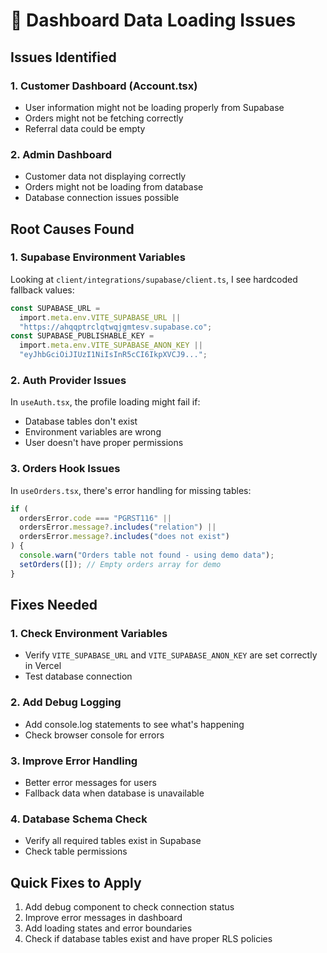 # 🐛 Dashboard Data Loading Issues

## Issues Identified

### 1. **Customer Dashboard (Account.tsx)**

- User information might not be loading properly from Supabase
- Orders might not be fetching correctly
- Referral data could be empty

### 2. **Admin Dashboard**

- Customer data not displaying correctly
- Orders might not be loading from database
- Database connection issues possible

## Root Causes Found

### 1. **Supabase Environment Variables**

Looking at `client/integrations/supabase/client.ts`, I see hardcoded fallback values:

```typescript
const SUPABASE_URL =
  import.meta.env.VITE_SUPABASE_URL ||
  "https://ahqqptrclqtwqjgmtesv.supabase.co";
const SUPABASE_PUBLISHABLE_KEY =
  import.meta.env.VITE_SUPABASE_ANON_KEY ||
  "eyJhbGciOiJIUzI1NiIsInR5cCI6IkpXVCJ9...";
```

### 2. **Auth Provider Issues**

In `useAuth.tsx`, the profile loading might fail if:

- Database tables don't exist
- Environment variables are wrong
- User doesn't have proper permissions

### 3. **Orders Hook Issues**

In `useOrders.tsx`, there's error handling for missing tables:

```typescript
if (
  ordersError.code === "PGRST116" ||
  ordersError.message?.includes("relation") ||
  ordersError.message?.includes("does not exist")
) {
  console.warn("Orders table not found - using demo data");
  setOrders([]); // Empty orders array for demo
}
```

## Fixes Needed

### 1. **Check Environment Variables**

- Verify `VITE_SUPABASE_URL` and `VITE_SUPABASE_ANON_KEY` are set correctly in Vercel
- Test database connection

### 2. **Add Debug Logging**

- Add console.log statements to see what's happening
- Check browser console for errors

### 3. **Improve Error Handling**

- Better error messages for users
- Fallback data when database is unavailable

### 4. **Database Schema Check**

- Verify all required tables exist in Supabase
- Check table permissions

## Quick Fixes to Apply

1. Add debug component to check connection status
2. Improve error messages in dashboard
3. Add loading states and error boundaries
4. Check if database tables exist and have proper RLS policies
